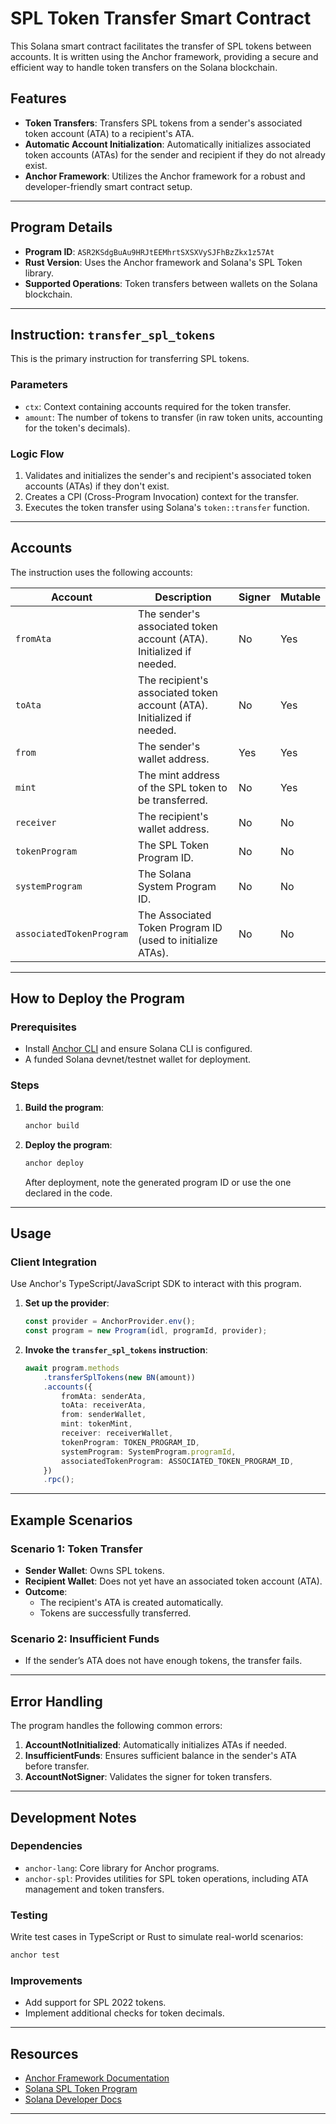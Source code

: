 

# **SPL Token Transfer Smart Contract**

This Solana smart contract facilitates the transfer of SPL tokens between accounts. It is written using the Anchor framework, providing a secure and efficient way to handle token transfers on the Solana blockchain.

## **Features**
- **Token Transfers**: Transfers SPL tokens from a sender's associated token account (ATA) to a recipient's ATA.
- **Automatic Account Initialization**: Automatically initializes associated token accounts (ATAs) for the sender and recipient if they do not already exist.
- **Anchor Framework**: Utilizes the Anchor framework for a robust and developer-friendly smart contract setup.

---

## **Program Details**

- **Program ID**: `ASR2KSdgBuAu9HRJtEEMhrtSXSXVySJFhBzZkx1z57At`
- **Rust Version**: Uses the Anchor framework and Solana's SPL Token library.
- **Supported Operations**: Token transfers between wallets on the Solana blockchain.

---

## **Instruction: `transfer_spl_tokens`**

This is the primary instruction for transferring SPL tokens.

### **Parameters**
- `ctx`: Context containing accounts required for the token transfer.
- `amount`: The number of tokens to transfer (in raw token units, accounting for the token's decimals).

### **Logic Flow**
1. Validates and initializes the sender's and recipient's associated token accounts (ATAs) if they don't exist.
2. Creates a CPI (Cross-Program Invocation) context for the transfer.
3. Executes the token transfer using Solana's `token::transfer` function.

---

## **Accounts**

The instruction uses the following accounts:

| **Account**        | **Description**                                                                                          | **Signer** | **Mutable** |
|--------------------|----------------------------------------------------------------------------------------------------------|------------|-------------|
| `fromAta`          | The sender's associated token account (ATA). Initialized if needed.                                      | No         | Yes         |
| `toAta`            | The recipient's associated token account (ATA). Initialized if needed.                                   | No         | Yes         |
| `from`             | The sender's wallet address.                                                                             | Yes        | Yes         |
| `mint`             | The mint address of the SPL token to be transferred.                                                     | No         | Yes         |
| `receiver`         | The recipient's wallet address.                                                                          | No         | No          |
| `tokenProgram`     | The SPL Token Program ID.                                                                                | No         | No          |
| `systemProgram`    | The Solana System Program ID.                                                                            | No         | No          |
| `associatedTokenProgram` | The Associated Token Program ID (used to initialize ATAs).                                         | No         | No          |

---

## **How to Deploy the Program**

### **Prerequisites**
- Install [Anchor CLI](https://book.anchor-lang.com/) and ensure Solana CLI is configured.
- A funded Solana devnet/testnet wallet for deployment.

### **Steps**
1. **Build the program**:
   ```bash
   anchor build
   ```
2. **Deploy the program**:
   ```bash
   anchor deploy
   ```
   After deployment, note the generated program ID or use the one declared in the code.

---

## **Usage**

### **Client Integration**
Use Anchor's TypeScript/JavaScript SDK to interact with this program.

1. **Set up the provider**:
   ```typescript
   const provider = AnchorProvider.env();
   const program = new Program(idl, programId, provider);
   ```

2. **Invoke the `transfer_spl_tokens` instruction**:
   ```typescript
   await program.methods
       .transferSplTokens(new BN(amount))
       .accounts({
           fromAta: senderAta,
           toAta: receiverAta,
           from: senderWallet,
           mint: tokenMint,
           receiver: receiverWallet,
           tokenProgram: TOKEN_PROGRAM_ID,
           systemProgram: SystemProgram.programId,
           associatedTokenProgram: ASSOCIATED_TOKEN_PROGRAM_ID,
       })
       .rpc();
   ```

---

## **Example Scenarios**

### **Scenario 1: Token Transfer**
- **Sender Wallet**: Owns SPL tokens.
- **Recipient Wallet**: Does not yet have an associated token account (ATA).
- **Outcome**: 
  - The recipient's ATA is created automatically.
  - Tokens are successfully transferred.

### **Scenario 2: Insufficient Funds**
- If the sender’s ATA does not have enough tokens, the transfer fails.

---

## **Error Handling**
The program handles the following common errors:
1. **AccountNotInitialized**: Automatically initializes ATAs if needed.
2. **InsufficientFunds**: Ensures sufficient balance in the sender's ATA before transfer.
3. **AccountNotSigner**: Validates the signer for token transfers.

---

## **Development Notes**

### **Dependencies**
- `anchor-lang`: Core library for Anchor programs.
- `anchor-spl`: Provides utilities for SPL token operations, including ATA management and token transfers.

### **Testing**
Write test cases in TypeScript or Rust to simulate real-world scenarios:
```bash
anchor test
```

### **Improvements**
- Add support for SPL 2022 tokens.
- Implement additional checks for token decimals.

---

## **Resources**
- [Anchor Framework Documentation](https://book.anchor-lang.com/)
- [Solana SPL Token Program](https://spl.solana.com/token)
- [Solana Developer Docs](https://docs.solana.com/)

---
